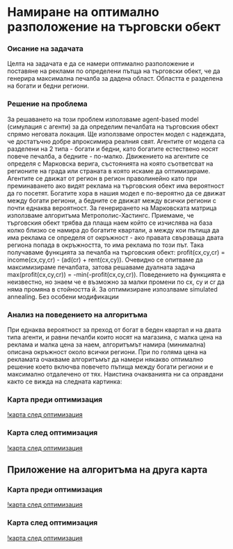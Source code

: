 # Намиране на оптимално разположение на търговски обект

### Оисание на задачата
Целта на задачата е да се намери оптимално разположение и поставяне на реклами по определени пътща на търговски обект, че да генерира максимална печалба за дадена област. Областта е разделена на богати и бедни региони. 

### Решение на проблема
За решаването на този проблем използваме agent-based model (симулация с агенти) за да определим печалбата на търговския обект спрямо неговата локация. Ще използваме опростен модел с надеждата, че достатъчно добре апроксимира реалния свят. Агентите от модела са разделени на 2 типа - богати и бедни, като богатите естествено носят повече печалба, а бедните - по-малко. Движението на агентите се определя с Марковска верига, състоянията на която съответсват на регионите на града или страната в която искаме да оптимизираме. Агентите се движат от регион в регион праволинейно като при преминаването ако видят реклама на търговския обект има вероятност да го посетят. Богатите хора в нашия модел е по-вероятно да се движат между богати региони, а бедните се движат между всички региони с почти еднаква вероятност. За генерирането на Марковската матрица използваме алгоритъма Метрополис-Хастингс. Приемаме, че търговския обект трябва да плаща наем който се изчислява на база колко близко се намира до богатите квартали, а между кои пътища да има реклама се определя от окръжност - ако правата свързваща двата региона попада в окръжността, то има реклама по този път. Така получаваме функцията за печалба  на търговския обект:
profit(cx,cy,cr) = income(cx,cy,cr) - (ad(cr) + rent(cx,cy)). Очевидно се опитваме да максимизираме печалбата, затова решаваме дуалната задача max(profit(cx,cy,cr)) = -min(-profit(cx,cy,cr)). Поведението на функцията е неизвестно, но знаем че е възможно за малки промени по cx, cy и cr да няма промяна в стойността й. За оптимизиране изпозлваме simulated annealing. Без особени модификации  


### Анализ на поведението на алгоритъма
При еднаква вероятност за преход от богат в беден квартал и на двата типа агенти, и равни печалби които носят на магазина, с малка цена на реклама и малка цена за наем, алгоритъмът намира (минимална) описана окръжност около всички региони. При по голяма цена на рекламата очакваме алгоритъмът да намери някакво оптимално решение което включва повечето пътища между богати региони и е максимално отдалечено от тях. Наистина очакванията ни са оправдани както се вижда на следната картинка:

### Карта преди оптимизация
[!карта след оптимизация](https://github.com/randomzy/MonteCarloMethods/blob/master/initial.png)


### Карта след оптимизация
[!карта след оптимизация](https://github.com/randomzy/MonteCarloMethods/blob/master/optimized.png)


## Приложение на алгоритъма на друга карта

### Карта преди оптимизация
[!карта след оптимизация](https://github.com/randomzy/MonteCarloMethods/blob/master/initial2.png)


### Карта след оптимизация
[!карта след оптимизация](https://github.com/randomzy/MonteCarloMethods/blob/master/optimized2.png)
